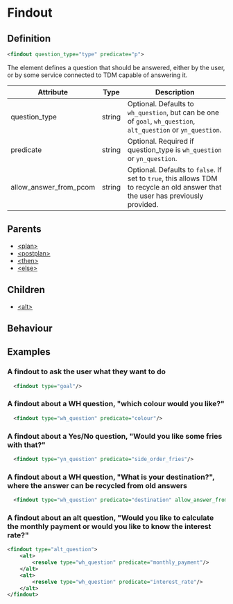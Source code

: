 # Findout
## Definition
```xml
<findout question_type="type" predicate="p">
```

The element defines a question that should be answered, either by the
user, or by some service connected to TDM capable of answering it.


Attribute | Type | Description |
--- | --- | --- |
question\_type | string | Optional. Defaults to `wh_question`, but can be one of `goal`, `wh_question`, `alt_question` or `yn_question`. |
predicate | string | Optional. Required if question\_type is `wh_question` or `yn_question`.|
allow\_answer\_from\_pcom | string | Optional. Defaults to `false`. If set to `true`, this allows TDM to recycle an old answer that the user has previously provided. |

## Parents
- [<plan\>](/dialog-domain-description-definition/domain/children/plan)
- [<postplan\>](/dialog-domain-description-definition/domain/children/postplan)
- [<then\>](/dialog-domain-description-definition/domain/children/if)
- [<else\>](/dialog-domain-description-definition/domain/children/if)

## Children
- [<alt\>](/dialog-domain-description-definition/domain/children/alt)


## Behaviour


## Examples
### A findout to ask the user what they want to do

```xml
  <findout type="goal"/>
```

### A findout about a WH question, "which colour would you like?"

```xml
  <findout type="wh_question" predicate="colour"/>
```

### A findout about a Yes/No question, "Would you like some fries with that?"

```xml
  <findout type="yn_question" predicate="side_order_fries"/>
```

### A findout about a WH question, "What is your destination?", where the answer can be recycled from old answers

```xml
  <findout type="wh_question" predicate="destination" allow_answer_from_pcom="true"/>
```

### A findout about an alt question, "Would you like to calculate the monthly payment or would you like to know the interest rate?"

```xml
<findout type="alt_question">
    <alt>
        <resolve type="wh_question" predicate="monthly_payment"/>
    </alt>
    <alt>
        <resolve type="wh_question" predicate="interest_rate"/>
    </alt>
</findout>
```
